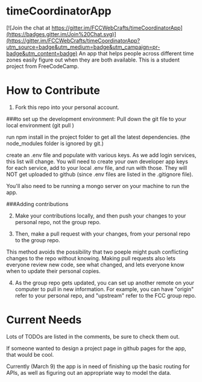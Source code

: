 # timeCoordinatorApp

[![Join the chat at https://gitter.im/FCCWebCrafts/timeCoordinatorApp](https://badges.gitter.im/Join%20Chat.svg)](https://gitter.im/FCCWebCrafts/timeCoordinatorApp?utm_source=badge&utm_medium=badge&utm_campaign=pr-badge&utm_content=badge)
An app that helps people across different time zones easily figure out when they are both available. This is a student project from FreeCodeCamp.

# How to Contribute
1. Fork this repo into your personal account.

###to set up the development environment:
Pull down the git file to your local environment (git pull <remote> <branch>)

run npm install in the project folder to get all the latest dependencies. (the node_modules folder is ignored by git.)

create an .env file and populate with various keys. As we add login services, this list will change. You will need to create your own developer app keys for each service, add to your local .env file, and run with those. They will NOT get uploaded to github (since .env files are listed in the .gitignore file). 

You'll also need to be running a mongo server on your machine to run the app.

###Adding contributions

2. Make your contributions locally, and then push your changes to your personal repo, not the group repo.

3. Then, make a pull request with your changes, from your personal repo to the group repo. 

This method avoids the possibility that two poeple might push conflicting changes to the repo without knowing. Making pull requests also lets everyone review new code, see what changed, and lets everyone know when to update their personal copies.

4. As the group repo gets updated, you can set up another remote on your computer to pull in new information. For example, you can have "origin" refer to your personal repo, and "upstream" refer to the FCC group repo. 

# Current Needs
Lots of TODOs are listed in the comments, be sure to check them out.

If someone wanted to design a project page in github pages for the app, that would be cool.

Currently (March 9) the app is in need of finishing up the basic routing for APIs, as well as figuring out an appropriate
way to model the data.
